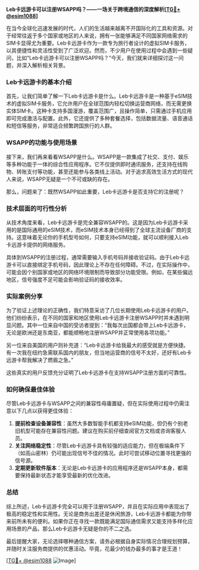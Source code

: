 **Leb卡远游卡可以注册WSAPP吗？——一场关于跨境通信的深度解析[[TG💪+ @esim1088](https://t.me/s/esim1088)]**

在当今全球化迅速发展的时代，人们的生活越来越离不开国际化的工具和资源。对于经常往返于多个国家或地区的人来说，拥有一张能够满足不同国家网络需求的SIM卡显得尤为重要。Leb卡远游卡作为一款专为旅行者设计的虚拟SIM卡服务，以其便捷性和灵活性受到了广泛欢迎。然而，不少用户在使用过程中会遇到一些疑问，比如“Leb卡远游卡可以注册WSAPP吗？”今天，我们就来详细探讨这一问题，并深入解析相关背景。

### Leb卡远游卡的基本介绍

首先，让我们简单了解一下Leb卡远游卡是什么。Leb卡远游卡是一种基于eSIM技术的虚拟SIM卡服务，它允许用户在全球范围内轻松切换运营商网络，而无需更换实体SIM卡。这种卡支持多国漫游，覆盖范围广，且操作简单，只需通过手机应用即可完成激活与配置。此外，它还提供了多种套餐选择，包括数据流量、语音通话和短信等服务，非常适合频繁跨国旅行的人群。

### WSAPP的功能与使用场景

接下来，我们再来看看WSAPP是什么。WSAPP是一款集成了社交、支付、娱乐等多种功能于一体的综合性应用程序。它不仅提供即时通讯服务，还支持在线购物、转账支付等功能，甚至还能参与各类线上活动。对于追求高效生活方式的现代人来说，WSAPP无疑是一个不可或缺的存在。

那么，问题来了：既然WSAPP如此重要，Leb卡远游卡是否支持它的注册呢？

### 技术层面的可行性分析

从技术角度来看，Leb卡远游卡是完全兼容WSAPP的。这是因为Leb卡远游卡采用的是国际通用的eSIM技术，而eSIM技术本身已经得到了全球主流设备厂商的支持。这意味着无论你的手机型号如何，只要支持eSIM功能，就可以顺利接入Leb卡远游卡提供的网络服务。

具体到WSAPP的注册过程，通常需要输入手机号码并接收验证码。由于Leb卡远游卡可以直接绑定手机号码，因此理论上不存在任何障碍。不过，在实际操作中，可能会因个别国家或地区的网络环境限制而导致部分功能受限。例如，在某些偏远地区，信号强度不足可能会影响验证码的接收效率。

### 实际案例分享

为了验证上述理论的正确性，我们特意采访了几位长期使用Leb卡远游卡的用户。他们纷纷表示，在不同的国家和地区使用Leb卡远游卡注册WSAPP时并未遇到明显问题。其中一位来自中国的受访者提到：“我每次出国都会带上Leb卡远游卡，无论是欧洲还是东南亚，都能顺畅地注册WSAPP并正常使用各项功能。”

另一位来自美国的用户则补充道：“Leb卡远游卡给我最大的感受就是方便快捷。有一次我在纽约急需联系国内的朋友，但当地运营商的信号不太好，还好有Leb卡远游卡帮我解决了燃眉之急。”

这些真实的用户反馈充分证明了Leb卡远游卡在支持WSAPP注册方面的可靠性。

### 如何确保最佳体验

尽管Leb卡远游卡与WSAPP之间的兼容性毋庸置疑，但在实际使用过程中仍需注意以下几点以获得更佳体验：

1. **提前检查设备兼容性**：虽然大多数智能手机都支持eSIM功能，但仍有个别老旧机型可能存在兼容性问题。建议在购买前仔细查阅官方文档或咨询客服人员。
2. **关注网络稳定性**：尽管Leb卡远游卡具有较强的适应能力，但在极端条件下（如高山密林）仍可能出现信号不佳的情况。此时可尝试移动位置寻找更强的信号源。
3. **定期更新软件版本**：无论是Leb卡远游卡的应用程序还是WSAPP本身，都需要保持最新状态才能享受最新的优化改进。

### 总结

综上所述，Leb卡远游卡完全可以用于注册WSAPP，并且在实际应用中表现出了极高的稳定性和实用性。无论是商务出差还是休闲旅游，Leb卡远游卡都能为你带来前所未有的便利。如果你正在寻找一款既能满足国际通信需求又能支持多样化应用场景的产品，那么Leb卡远游卡无疑是你的不二之选。

最后提醒大家，无论选择哪种通信方案，请务必根据自身实际情况合理规划预算，并随时关注服务商提供的优惠活动。毕竟，花最少的钱办最多的事才是王道！

[[TG💪+ @esim1088](https://t.me/s/esim1088) ![Image](https://i.postimg.cc/4NQfJmqS/Snipaste-2025-05-13-00-14-12.png)]